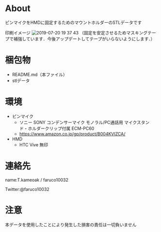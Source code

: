 # About
ピンマイクをHMDに固定するためのマウントホルダーのSTLデータです

印刷イメージ
![2019-07-20 19 37 43](https://user-images.githubusercontent.com/46277931/61581220-834e6180-ab56-11e9-9c3c-be17311ee815.jpg)
（固定を安定させるためマスキングテープで補強しています．今後アップデートしてテープがいらないようにします．）

# 梱包物
* README.md（本ファイル）
* stlデータ

# 環境
* ピンマイク
	* ソニー SONY コンデンサーマイク モノラル/PC通話用 マイクスタンド・ホルダークリップ付属 ECM-PC60
	* https://www.amazon.co.jp/gp/product/B004KVIZCA/
* HMD
	* HTC Vive 無印

# 連絡先
name:T.kameoak / faruco10032

Twitter:@faruco10032

# 注意
本データを使用したことにより発生した損害の責任は一切負いません